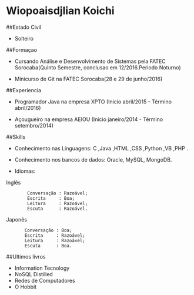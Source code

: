 # Wiopoaisdjlian Koichi 

##Estado Civil
- Solteiro


##Formaçao
- Cursando Análise e Desenvolvimento de Sistemas pela FATEC Sorocaba(Quinto Semestre, conclusao em 12/2016.Periodo Noturno)

- Minicurso de Git na FATEC Sorocaba(28 e 29 de junho/2016)


##Experiencia
- Programador Java na empresa XPTO 
 (Inicio abril/2015 - Término abril/2016)


- Açougueiro na empresa AEIOU
 (Inicio janeiro/2014 - Término setembro/2014)


##Skills
- Conhecimento nas Linguagens: C ,Java ,HTML ,CSS ,Python ,VB ,PHP .
- Conhecimento nos bancos de dados: Oracle, MySQL, MongoDB.


- Idiomas: 

 Inglês
 

            Conversação : Razoável;
            Escrita     : Boa;
            Leitura     : Razoável;
            Escuta      : Razoável.

 Japonês
           
           
           Conversação : Boa;
           Escrita     : Razoável;
           Leitura     : Razoável;
           Escuta      : Boa.
           

##Ultimos livros

- Information Tecnology
- NoSQL Distilled
- Redes de Computadores
- O Hobbit
